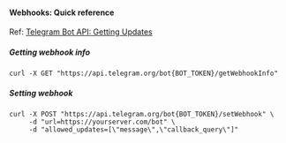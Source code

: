 #### Webhooks: Quick reference

Ref: [Telegram Bot API: Getting Updates](https://core.telegram.org/bots/api#getting-updates)

##### Getting webhook info

```
curl -X GET "https://api.telegram.org/bot{BOT_TOKEN}/getWebhookInfo"
```


##### Setting webhook 

```
curl -X POST "https://api.telegram.org/bot{BOT_TOKEN}/setWebhook" \
     -d "url=https://yourserver.com/bot" \
     -d "allowed_updates=[\"message\",\"callback_query\"]"
```
